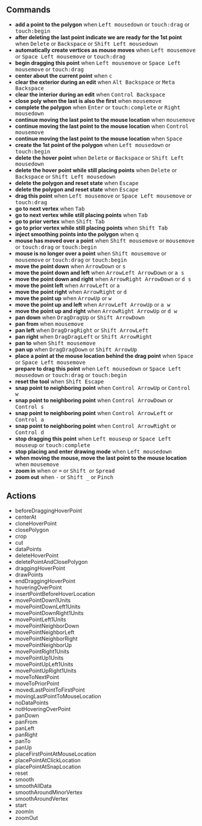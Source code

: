 ## Commands

-   <b>add a point to the polygon</b>
    when <kbd>Left mousedown</kbd> or <kbd>touch:drag</kbd> or <kbd>touch:begin</kbd>
-   <b>after deleting the last point indicate we are ready for the 1st point</b>
    when <kbd>Delete</kbd> or <kbd>Backspace</kbd> or <kbd>Shift Left mousedown</kbd>
-   <b>automatically create vertices as mouse moves</b>
    when <kbd>Left mousemove</kbd> or <kbd>Space Left mousemove</kbd> or <kbd>touch:drag</kbd>
-   <b>begin dragging this point</b>
    when <kbd>Left mousemove</kbd> or <kbd>Space Left mousemove</kbd> or <kbd>touch:drag</kbd>
-   <b>center about the current point</b>
    when <kbd>c</kbd>
-   <b>clear the exterior during an edit</b>
    when <kbd>Alt Backspace</kbd> or <kbd>Meta Backspace</kbd>
-   <b>clear the interior during an edit</b>
    when <kbd>Control Backspace</kbd>
-   <b>close poly when the last is also the first</b>
    when <kbd>mousemove</kbd>
-   <b>complete the polygon</b>
    when <kbd>Enter</kbd> or <kbd>touch:complete</kbd> or <kbd>Right mousedown</kbd>
-   <b>continue moving the last point to the mouse location</b>
    when <kbd>mousemove</kbd>
-   <b>continue moving the last point to the mouse location</b>
    when <kbd>Control mousemove</kbd>
-   <b>continue moving the last point to the mouse location</b>
    when <kbd>Space</kbd>
-   <b>create the 1st point of the polygon</b>
    when <kbd>Left mousedown</kbd> or <kbd>touch:begin</kbd>
-   <b>delete the hover point</b>
    when <kbd>Delete</kbd> or <kbd>Backspace</kbd> or <kbd>Shift Left mousedown</kbd>
-   <b>delete the hover point while still placing points</b>
    when <kbd>Delete</kbd> or <kbd>Backspace</kbd> or <kbd>Shift Left mousedown</kbd>
-   <b>delete the polygon and reset state</b>
    when <kbd>Escape</kbd>
-   <b>delete the polygon and reset state</b>
    when <kbd>Escape</kbd>
-   <b>drag this point</b>
    when <kbd>Left mousemove</kbd> or <kbd>Space Left mousemove</kbd> or <kbd>touch:drag</kbd>
-   <b>go to next vertex</b>
    when <kbd>Tab</kbd>
-   <b>go to next vertex while still placing points</b>
    when <kbd>Tab</kbd>
-   <b>go to prior vertex</b>
    when <kbd>Shift Tab</kbd>
-   <b>go to prior vertex while still placing points</b>
    when <kbd>Shift Tab</kbd>
-   <b>inject smoothing points into the polygon</b>
    when <kbd>q</kbd>
-   <b>mouse has moved over a point</b>
    when <kbd>Shift mousemove</kbd> or <kbd>mousemove</kbd> or <kbd>touch:drag</kbd> or <kbd>touch:begin</kbd>
-   <b>mouse is no longer over a point</b>
    when <kbd>Shift mousemove</kbd> or <kbd>mousemove</kbd> or <kbd>touch:drag</kbd> or <kbd>touch:begin</kbd>
-   <b>move the point down</b>
    when <kbd>ArrowDown</kbd> or <kbd>s</kbd>
-   <b>move the point down and left</b>
    when <kbd>ArrowLeft ArrowDown</kbd> or <kbd>a s</kbd>
-   <b>move the point down and right</b>
    when <kbd>ArrowRight ArrowDown</kbd> or <kbd>d s</kbd>
-   <b>move the point left</b>
    when <kbd>ArrowLeft</kbd> or <kbd>a</kbd>
-   <b>move the point right</b>
    when <kbd>ArrowRight</kbd> or <kbd>d</kbd>
-   <b>move the point up</b>
    when <kbd>ArrowUp</kbd> or <kbd>w</kbd>
-   <b>move the point up and left</b>
    when <kbd>ArrowLeft ArrowUp</kbd> or <kbd>a w</kbd>
-   <b>move the point up and right</b>
    when <kbd>ArrowRight ArrowUp</kbd> or <kbd>d w</kbd>
-   <b>pan down</b>
    when <kbd>DragDragUp</kbd> or <kbd>Shift ArrowDown</kbd>
-   <b>pan from</b>
    when <kbd>mousemove</kbd>
-   <b>pan left</b>
    when <kbd>DragDragRight</kbd> or <kbd>Shift ArrowLeft</kbd>
-   <b>pan right</b>
    when <kbd>DragDragLeft</kbd> or <kbd>Shift ArrowRight</kbd>
-   <b>pan to</b>
    when <kbd>Shift mousemove</kbd>
-   <b>pan up</b>
    when <kbd>DragDragDown</kbd> or <kbd>Shift ArrowUp</kbd>
-   <b>place a point at the mouse location behind the drag point</b>
    when <kbd>Space</kbd> or <kbd>Space Left mousemove</kbd>
-   <b>prepare to drag this point</b>
    when <kbd>Left mousedown</kbd> or <kbd>Space Left mousedown</kbd> or <kbd>touch:drag</kbd> or <kbd>touch:begin</kbd>
-   <b>reset the tool</b>
    when <kbd>Shift Escape</kbd>
-   <b>snap point to neighboring point</b>
    when <kbd>Control ArrowUp</kbd> or <kbd>Control w</kbd>
-   <b>snap point to neighboring point</b>
    when <kbd>Control ArrowDown</kbd> or <kbd>Control s</kbd>
-   <b>snap point to neighboring point</b>
    when <kbd>Control ArrowLeft</kbd> or <kbd>Control a</kbd>
-   <b>snap point to neighboring point</b>
    when <kbd>Control ArrowRight</kbd> or <kbd>Control d</kbd>
-   <b>stop dragging this point</b>
    when <kbd>Left mouseup</kbd> or <kbd>Space Left mouseup</kbd> or <kbd>touch:complete</kbd>
-   <b>stop placing and enter drawing mode</b>
    when <kbd>Left mousedown</kbd>
-   <b>when moving the mouse, move the last point to the mouse location</b>
    when <kbd>mousemove</kbd>
-   <b>zoom in</b>
    when <kbd> </kbd> or <kbd>=</kbd> or <kbd>Shift </kbd> or <kbd>Spread</kbd>
-   <b>zoom out</b>
    when <kbd>-</kbd> or <kbd>Shift \_</kbd> or <kbd>Pinch</kbd>

## Actions

-   beforeDraggingHoverPoint
-   centerAt
-   cloneHoverPoint
-   closePolygon
-   crop
-   cut
-   dataPoints
-   deleteHoverPoint
-   deletePointAndClosePolygon
-   draggingHoverPoint
-   drawPoints
-   endDraggingHoverPoint
-   hoveringOverPoint
-   insertPointBeforeHoverLocation
-   movePointDown1Units
-   movePointDownLeft1Units
-   movePointDownRight1Units
-   movePointLeft1Units
-   movePointNeighborDown
-   movePointNeighborLeft
-   movePointNeighborRight
-   movePointNeighborUp
-   movePointRight1Units
-   movePointUp1Units
-   movePointUpLeft1Units
-   movePointUpRight1Units
-   moveToNextPoint
-   moveToPriorPoint
-   movedLastPointToFirstPoint
-   movingLastPointToMouseLocation
-   noDataPoints
-   notHoveringOverPoint
-   panDown
-   panFrom
-   panLeft
-   panRight
-   panTo
-   panUp
-   placeFirstPointAtMouseLocation
-   placePointAtClickLocation
-   placePointAtSnapLocation
-   reset
-   smooth
-   smoothAllData
-   smoothAroundMinorVertex
-   smoothAroundVertex
-   start
-   zoomIn
-   zoomOut
